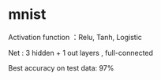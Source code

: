 # mnist
Activation function ：Relu, Tanh, Logistic

Net : 3 hidden + 1 out layers , full-connected

Best accuracy on test data: 97%
